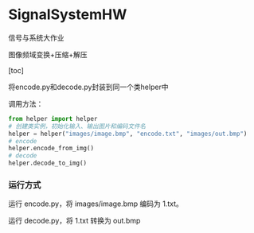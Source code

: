 # SignalSystemHW
信号与系统大作业

图像频域变换+压缩+解压

[toc]

将encode.py和decode.py封装到同一个类helper中

调用方法：

```python
from helper import helper
# 创建类实例，初始化输入、输出图片和编码文件名
helper = helper("images/image.bmp", "encode.txt", "images/out.bmp")
# encode
helper.encode_from_img()
# decode
helper.decode_to_img()
```



### 运行方式

运行 encode.py，将 images/image.bmp 编码为 1.txt。

运行 decode.py，将 1.txt 转换为 out.bmp
